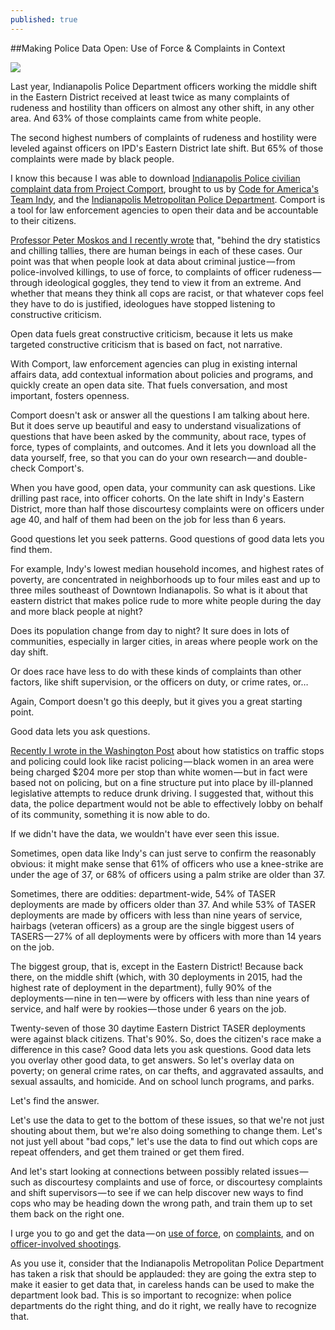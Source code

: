 ```yaml
---
published: true
---
```


  <link rel="stylesheet" href="/css/tufte.css">


  <body class="full-width">

##Making Police Data Open: Use of Force &amp; Complaints in Context
<p><img src="https://cdn-images-1.medium.com/max/1200/1*a_B2NTWKJh7p4mIed4ZWpw.png" /></p>

<p>Last year, Indianapolis Police Department officers working the middle shift in the Eastern District received at least twice as many complaints of rudeness and hostility than officers on almost any other shift, in any other area. And 63% of those complaints came from white people.</p>

<p>The second highest numbers of complaints of rudeness and hostility were leveled against officers on IPD's Eastern District late shift. But 65% of those complaints were made by black people.</p>

<p>I know this because I was able to download <a href="https://www.projectcomport.org/" target="_blank">Indianapolis Police civilian complaint data from Project Comport</a>, brought to us by <a href="https://www.codeforamerica.org/governments/indianapolis/" target="_blank">Code for America's Team Indy</a>, and the <a href="http://www.indy.gov/eGov/City/DPS/IMPD/Pages/home.aspx" target="_blank">Indianapolis Metropolitan Police Department</a>. Comport is a tool for law enforcement agencies to open their data and be accountable to their citizens.</p>

<p><a href="https://www.washingtonpost.com/posteverything/wp/2016/01/15/just-counting-people-killed-by-police-wont-fix-problems-we-need-better-data/" target="_blank">Professor Peter Moskos and I recently wrote</a> that, "behind the dry statistics and chilling tallies, there are human beings in each of these cases. Our point was that when people look at data about criminal justice — from police-involved killings, to use of force, to complaints of officer rudeness — through ideological goggles, they tend to view it from an extreme. And whether that means they think all cops are racist, or that whatever cops feel they have to do is justified, ideologues have stopped listening to constructive criticism.</p>

<p>Open data fuels great constructive criticism, because it lets us make targeted constructive criticism that is based on fact, not narrative.</p>

<p>With Comport, law enforcement agencies can plug in existing internal affairs data, add contextual information about policies and programs, and quickly create an open data site. That fuels conversation, and most important, fosters openness.</p>

<p>Comport doesn't ask or answer all the questions I am talking about here. But it does serve up beautiful and easy to understand visualizations of questions that have been asked by the community, about race, types of force, types of complaints, and outcomes. And it lets you download all the data yourself, free, so that you can do your own research — and double-check Comport's.</p>

<p>When you have good, open data, your community can ask questions. Like drilling past race, into officer cohorts. On the late shift in Indy's Eastern District, more than half those discourtesy complaints were on officers under age 40, and half of them had been on the job for less than 6 years.</p>

<p>Good questions let you seek patterns. Good questions of good data lets you find them.</p>

<p>For example, Indy's lowest median household incomes, and highest rates of poverty, are concentrated in neighborhoods up to four miles east and up to three miles southeast of Downtown Indianapolis. So what is it about that eastern district that makes police rude to more white people during the day and more black people at night?</p>

<p>Does its population change from day to night? It sure does in lots of communities, especially in larger cities, in areas where people work on the day shift.</p>

<p>Or does race have less to do with these kinds of complaints than other factors, like shift supervision, or the officers on duty, or crime rates, or…</p>

<p>Again, Comport doesn't go this deeply, but it gives you a great starting point.</p>

<p>Good data lets you ask questions.</p>

<p><a href="https://www.washingtonpost.com/posteverything/wp/2016/03/03/how-tracking-police-data-by-race-can-make-unfair-laws-look-like-the-cops-fault/" target="_blank">Recently I wrote in the Washington Post</a> about how statistics on traffic stops and policing could look like racist policing — black women in an area were being charged $204 more per stop than white women — but in fact were based not on policing, but on a fine structure put into place by ill-planned legislative attempts to reduce drunk driving. I suggested that, without this data, the police department would not be able to effectively lobby on behalf of its community, something it is now able to do.</p>

<p>If we didn't have the data, we wouldn't have ever seen this issue.</p>

<p>Sometimes, open data like Indy's can just serve to confirm the reasonably obvious: it might make sense that 61% of officers who use a knee-strike are under the age of 37, or 68% of officers using a palm strike are older than 37.</p>

<p>Sometimes, there are oddities: department-wide, 54% of TASER deployments are made by officers older than 37. And while 53% of TASER deployments are made by officers with less than nine years of service, hairbags (veteran officers) as a group are the single biggest users of TASERS — 27% of all deployments were by officers with more than 14 years on the job.</p>

<p>The biggest group, that is, except in the Eastern District! Because back there, on the middle shift (which, with 30 deployments in 2015, had the highest rate of deployment in the department), fully 90% of the deployments — nine in ten — were by officers with less than nine years of service, and half were by rookies — those under 6 years on the job.</p>

<p>Twenty-seven of those 30 daytime Eastern District TASER deployments were against black citizens. That's 90%. So, does the citizen's race make a difference in this case? Good data lets you ask questions. Good data lets you overlay other good data, to get answers. So let's overlay data on poverty; on general crime rates, on car thefts, and aggravated assaults, and sexual assaults, and homicide. And on school lunch programs, and parks.</p>

<p>Let's find the answer.</p>

<p>Let's use the data to get to the bottom of these issues, so that we're not just shouting about them, but we're also doing something to change them. Let's not just yell about "bad cops," let's use the data to find out which cops are repeat offenders, and get them trained or get them fired.</p>

<p>And let's start looking at connections between possibly related issues — such as discourtesy complaints and use of force, or discourtesy complaints and shift supervisors — to see if we can help discover new ways to find cops who may be heading down the wrong path, and train them up to set them back on the right one.</p>

<p>I urge you to go and get the data — on <a href="https://www.projectcomport.org/department/IMPD/useofforce" target="_blank">use of force</a>, on <a href="https://www.projectcomport.org/department/IMPD/complaints" target="_blank">complaints</a>, and on <a href="https://www.projectcomport.org/department/IMPD/officerinvolvedshootings" target="_blank">officer-involved shootings</a>.</p>

<p>As you use it, consider that the Indianapolis Metropolitan Police Department has taken a risk that should be applauded: they are going the extra step to make it easier to get data that, in careless hands can be used to make the department look bad. This is so important to recognize: when police departments do the right thing, and do it right, we really have to recognize that.</p>
